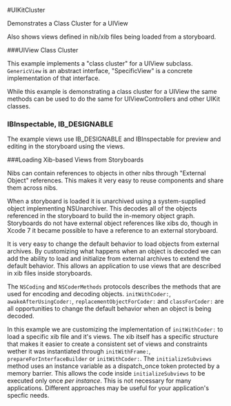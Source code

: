 #UIKitCluster

Demonstrates a Class Cluster for a UIView

Also shows views defined in nib/xib files being loaded from a storyboard.

###UIView Class Cluster

This example implements a "class cluster" for a UIView subclass. `GenericView` is an abstract interface, "SpecificView" is a concrete implementation of that interface. 

While this example is demonstrating a class cluster for a UIView the same methods can be used to do the same for UIViewControllers and other UIKit classes.

### IBInspectable, IB_DESIGNABLE

The example views use IB_DESIGNABLE and IBInspectable for preview and editing in the storyboard using the views.

###Loading Xib-based Views from Storyboards

Nibs can contain references to objects in other nibs through "External Object" references. This makes it very easy to reuse components and share them across nibs.

When a storyboard is loaded it is unarchived using a system-supplied object implementing NSUnarchiver. This decodes all of the objects referenced in the storyboard to build the in-memory object graph. Storyboards do not have external object references like xibs do, though in Xcode 7 it became possible to have a reference to an external storyboard.

It is very easy to change the default behavior to load objects from external archives. By customizing what happens when an object is decoded we can add the ability to load and initialize from external archives to extend the default behavior. This allows an application to use views that are described in xib files inside storyboards.

The `NSCoding` and `NSCoderMethods` protocols describes the methods that are used for encoding and decoding objects. `initWithCoder:`, `awakeAfterUsingCoder:`, `replacementObjectForCoder:` and `classForCoder:` are all opportunities to change the default behavior when an object is being decoded. 

In this example we are customizing the implementation of `initWithCoder:` to load a specific xib file and it's views. The xib itself has a specific structure that makes it easier to create a consistent set of views and constraints wether it was instantiated through `initWithFrame:`, `prepareForInterfaceBuilder` or `initWithCoder:`. The `initializeSubviews` method uses an instance variable as a dispatch_once token protected by a memory barrier. This allows the code inside `initializeSubviews` to be executed only once _per instance_. This is not necessary for many applications. Different approaches may be useful for your application's specfic needs.

